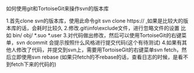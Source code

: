 如何使用git和TortoiseGit来操作svn的版本库

1.首先clone svn的版本库，使用此命令git svn clone https://   ,如果是比较大的版本库的话，会耗时比较久
2.修改.git\info\exclude文件，进行忽略文件的设置
比如
bin/
obj/
*.suo
*.user
3.对代码做出修改，然后可以使用TortoiseGit的右键菜单，svn dcommit
会提示按照什么风格进行提交代码(这个有待测试)
4.如果有其他人修改了代码，并提交到svn上，需要用TortoiseGit的右键菜单svn fetch，然后立即使用svn rebase
(如果只fetch的不rebase的话，查看日志的时候，是看不到fetch下来的代码的)



